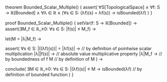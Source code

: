 theorem Bounded_Scalar_Multiple() {
  assert(
    ∀S[TopologicalSpace] ∧
    ∀f: S → ℝ[Bounded] ∧
    ∀λ ∈ ℝ ∧
    (∀s ∈ S: (λf)(s) = λf(s)) →
    isBounded(λf)
  )
}

proof Bounded_Scalar_Multiple() {
  setVar(f: S → ℝ[Bounded]) →
  assert(∃M_f ∈ ℝ_≥0: ∀s ∈ S: |f(s)| ≤ M_f) →
  
  let(M = |λ|M_f) →
  
  assert(
    ∀s ∈ S: |((λf)(s))| = 
    |λf(s)| →                  // by definition of pointwise scalar multiplication
    |λ||f(s)| →                // absolute value multiplicative property
    |λ|M_f →                   // by boundedness of f
    M                          // by definition of M
  ) →

  conclude(
    ∃M ∈ ℝ_≥0: ∀s ∈ S: |(λf)(s)| ≤ M →
    isBounded(λf)              // by definition of bounded function
  )
}